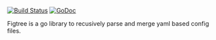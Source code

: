 [![Build Status](https://travis-ci.org/coryb/figtree.svg?branch=master)](https://travis-ci.org/coryb/figtree)
[![GoDoc](https://godoc.org/github.com/coryb/figtree?status.png)](https://godoc.org/github.com/coryb/figtree)

Figtree is a go library to recusively parse and merge yaml based config files.